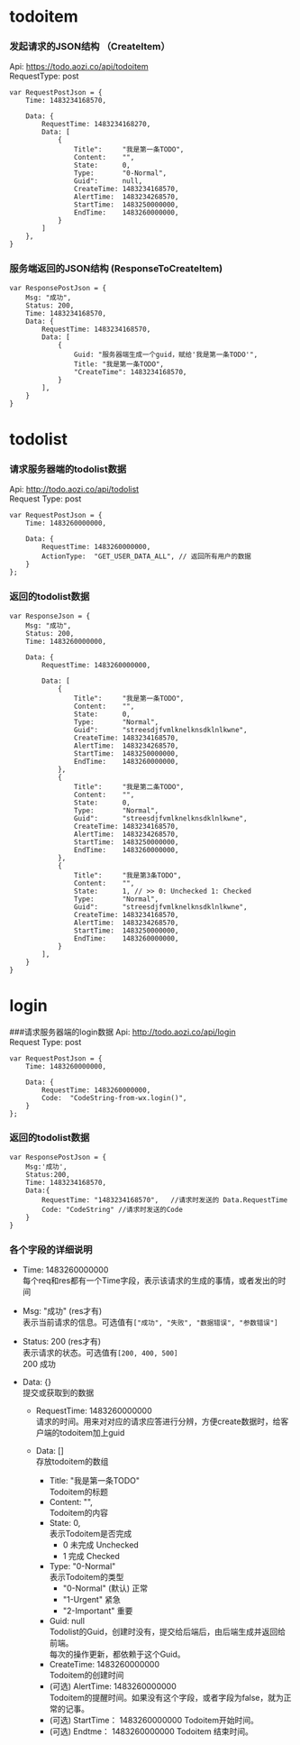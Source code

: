 # todoitem
### 发起请求的JSON结构 （CreateItem）
Api: https://todo.aozi.co/api/todoitem    
RequestType: post    

    var RequestPostJson = {
        Time: 1483234168570,
        
        Data: {
            RequestTime: 1483234168270,    
            Data: [
                {
                    Title":     "我是第一条TODO",
                    Content:    "",
                    State:      0,
                    Type:       "0-Normal",
                    Guid":      null,
                    CreateTime: 1483234168570,
                    AlertTime:  1483234268570,
                    StartTime:  1483250000000,    
                    EndTime:    1483260000000,    
                }
            ]
        },
    }

### 服务端返回的JSON结构 (ResponseToCreateItem)
    var ResponsePostJson = {
        Msg: "成功",
        Status: 200,
        Time: 1483234168570,
        Data: {
            RequestTime: 1483234168570,
            Data: [
                {
                    Guid: "服务器端生成一个guid，赋给'我是第一条TODO'",
                    Title: "我是第一条TODO",
                    "CreateTime": 1483234168570,
                }
            ],
        }
    }

# todolist

### 请求服务器端的todolist数据
Api: http://todo.aozi.co/api/todolist    
Request Type: post    

    var RequestPostJson = {
        Time: 1483260000000,
        
        Data: {
            RequestTime: 1483260000000,    
            ActionType:  "GET_USER_DATA_ALL", // 返回所有用户的数据            
        }
    };

### 返回的todolist数据
    var ResponseJson = {
        Msg: "成功",
        Status: 200,
        Time: 1483260000000,

        Data: {
            RequestTime: 1483260000000,

            Data: [
                {
                    Title":     "我是第一条TODO",
                    Content:    "",
                    State:      0,
                    Type:       "Normal",
                    Guid":      "streesdjfvmlknelknsdklnlkwne",
                    CreateTime: 1483234168570,
                    AlertTime:  1483234268570,
                    StartTime:  1483250000000,    
                    EndTime:    1483260000000,
                },
                {
                    Title":     "我是第二条TODO",
                    Content:    "",
                    State:      0,
                    Type:       "Normal",
                    Guid":      "streesdjfvmlknelknsdklnlkwne",
                    CreateTime: 1483234168570,
                    AlertTime:  1483234268570,
                    StartTime:  1483250000000,    
                    EndTime:    1483260000000,
                },
                {
                    Title":     "我是第3条TODO",
                    Content:    "",
                    State:      1, // >> 0: Unchecked 1: Checked
                    Type:       "Normal",
                    Guid":      "streesdjfvmlknelknsdklnlkwne",
                    CreateTime: 1483234168570,
                    AlertTime:  1483234268570,
                    StartTime:  1483250000000,    
                    EndTime:    1483260000000,
                }
            ],
        }
    }

# login
###请求服务器端的login数据
Api: http://todo.aozi.co/api/login        
Request Type: post    

    var RequestPostJson = {
        Time: 1483260000000,
        
        Data: {
            RequestTime: 1483260000000,    
            Code:  "CodeString-from-wx.login()",             
        }
    };

### 返回的todolist数据

    var ResponsePostJson = {
        Msg:'成功',
        Status:200,
        Time: 1483234168570,
        Data:{
            RequestTime: "1483234168570",   //请求时发送的 Data.RequestTime
            Code: "CodeString" //请求时发送的Code
        }
    }

    
    
### 各个字段的详细说明
+ Time: 1483260000000    
    每个req和res都有一个Time字段，表示该请求的生成的事情，或者发出的时间

+ Msg: "成功" (res才有)    
    表示当前请求的信息。可选值有`["成功", "失败", "数据错误", "参数错误"]`

+ Status: 200 (res才有)    
    表示请求的状态。可选值有`[200, 400, 500]`    
        200 成功

+ Data: {}    
    提交或获取到的数据
            
    + RequestTime: 1483260000000    
    请求的时间。用来对对应的请求应答进行分辨，方便create数据时，给客户端的todoitem加上guid

    + Data: []    
    存放todoitem的数组    
        + Title: "我是第一条TODO"    
        Todoitem的标题
        + Content:    "",    
        Todoitem的内容
        + State: 0,     
        表示Todoitem是否完成    
            + 0 未完成 Unchecked    
            + 1 完成   Checked
        + Type:       "0-Normal"    
        表示Todoitem的类型
            + "0-Normal" (默认) 正常
            + "1-Urgent"  紧急
            + "2-Important" 重要
        + Guid: null    
        Todolist的Guid，创建时没有，提交给后端后，由后端生成并返回给前端。    
        每次的操作更新，都依赖于这个Guid。
        + CreateTime: 1483260000000    
        Todoitem的创建时间
        + (可选) AlertTime:  1483260000000    
        Todoitem的提醒时间。如果没有这个字段，或者字段为false，就为正常的记事。
        + (可选) StartTime： 1483260000000
        Todoitem开始时间。
        + (可选) Endtme： 1483260000000
        Todoitem 结束时间。
